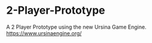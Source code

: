 # 2-Player-Prototype
A 2 Player Prototype using the new Ursina Game Engine. https://www.ursinaengine.org/

